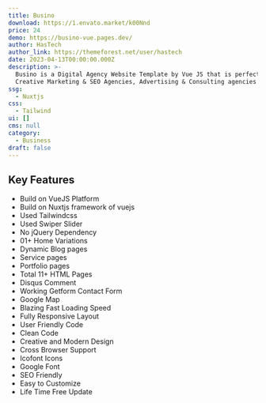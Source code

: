 ```yaml
---
title: Busino
download: https://1.envato.market/k00Nnd
price: 24
demo: https://busino-vue.pages.dev/
author: HasTech
author_link: https://themeforest.net/user/hastech
date: 2023-04-13T00:00:00.000Z
description: >-
  Busino is a Digital Agency Website Template by Vue JS that is perfect for
  Creative Marketing & SEO Agencies, Advertising & Consulting agencies
ssg:
  - Nuxtjs
css:
  - Tailwind
ui: []
cms: null
category:
  - Business
draft: false
---
```

## Key Features

- Build on VueJS Platform
- Build on Nuxtjs framework of vuejs
- Used Tailwindcss
- Used Swiper Slider
- No jQuery Dependency
- 01+ Home Variations
- Dynamic Blog pages
- Service pages
- Portfolio pages
- Total 11+ HTML Pages
- Disqus Comment
- Working Getform Contact Form
- Google Map
- Blazing Fast Loading Speed
- Fully Responsive Layout
- User Friendly Code
- Clean Code
- Creative and Modern Design
- Cross Browser Support
- Icofont Icons
- Google Font
- SEO Friendly
- Easy to Customize
- Life Time Free Update
